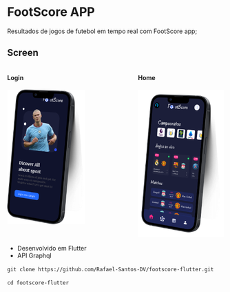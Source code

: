 # FootScore APP

Resultados de jogos de futebol em tempo real com FootScore app;

## Screen

<div style="display: flex; justify-content: space-between;">

<div>

#### Login

  <img src="./.github/assets/mobile-1.png" alt="Mobile Login" width="180px"/>
</div>

<div>

#### Home

  <img src="./.github/assets/mobile-2.png" alt="Mobile Home" width="200px"/>
  </div>
</div>

- Desenvolvido em Flutter
- API Graphql

```git clone https://github.com/Rafael-Santos-DV/footscore-flutter.git```

```cd footscore-flutter```
